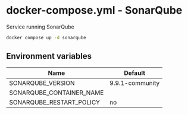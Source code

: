 # docker-compose.yml - SonarQube

Service running SonarQube

```bash
docker compose up -d sonarqube
```

## Environment variables

| **Name**                 | **Default**     |
| ------------------------ | --------------- |
| SONARQUBE_VERSION        | 9.9.1-community |
| SONARQUBE_CONTAINER_NAME |                 |
| SONARQUBE_RESTART_POLICY | no              |
